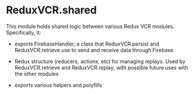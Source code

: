 # ReduxVCR.shared

This module holds shared logic between various Redux VCR modules. Specifically, it:

- exports FirebaseHandler, a class that ReduxVCR.persist and ReduxVCR.retrieve use to send and receive data through Firebase

- Redux structure (reducers, actions, etc) for managing replays. Used by ReduxVCR.retrieve and ReduxVCR.replay, with possible future uses with the other modules

- exports various helpers and polyfills
